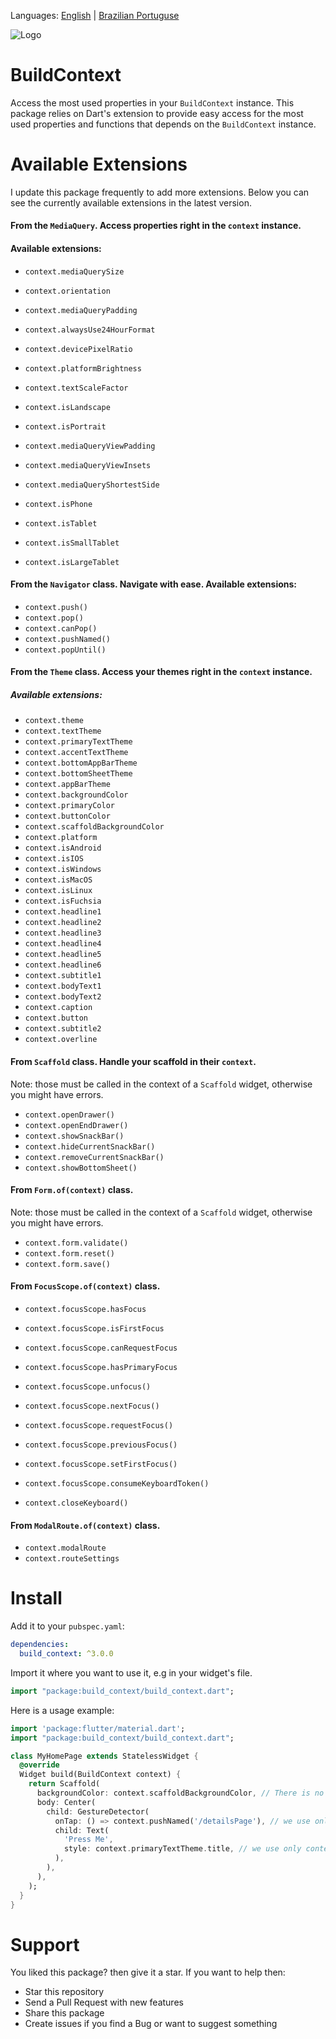 Languages: [English](README.md) | [Brazilian Portuguse](README-pt-BR.md)

![Logo](resources/logo.png)

# BuildContext

Access the most used properties in your `BuildContext` instance.
This package relies on Dart's extension to provide easy access for the most used properties and functions that depends on the `BuildContext` instance.

# Available Extensions
I update this package frequently to add more extensions.
Below you can see the currently available extensions in the latest version.

#### From the `MediaQuery`. Access properties right in the `context` instance.
#### Available extensions:

* `context.mediaQuerySize`
* `context.orientation`
* `context.mediaQueryPadding`
* `context.alwaysUse24HourFormat`
* `context.devicePixelRatio`
* `context.platformBrightness`
* `context.textScaleFactor`
* `context.isLandscape`
* `context.isPortrait`
* `context.mediaQueryViewPadding`
* `context.mediaQueryViewInsets`
* `context.mediaQueryShortestSide`


* `context.isPhone`
* `context.isTablet`
* `context.isSmallTablet`
* `context.isLargeTablet`

#### From the `Navigator` class. Navigate with ease. Available extensions:

* `context.push()`
* `context.pop()`
* `context.canPop()`
* `context.pushNamed()`
* `context.popUntil()`

#### From the `Theme` class. Access your themes right in the `context` instance.
##### Available extensions:

* `context.theme`
* `context.textTheme`
* `context.primaryTextTheme`
* `context.accentTextTheme`
* `context.bottomAppBarTheme`
* `context.bottomSheetTheme`
* `context.appBarTheme`
* `context.backgroundColor`
* `context.primaryColor`
* `context.buttonColor`
* `context.scaffoldBackgroundColor`
* `context.platform`
* `context.isAndroid`
* `context.isIOS`
* `context.isWindows`
* `context.isMacOS`
* `context.isLinux`
* `context.isFuchsia`
* `context.headline1`
* `context.headline2`
* `context.headline3`
* `context.headline4`
* `context.headline5`
* `context.headline6`
* `context.subtitle1`
* `context.bodyText1`
* `context.bodyText2`
* `context.caption`
* `context.button`
* `context.subtitle2`
* `context.overline`

#### From `Scaffold` class. Handle your scaffold in their `context`. 
Note: those must be called in the context of a `Scaffold` widget, otherwise you might have errors.

* `context.openDrawer()`
* `context.openEndDrawer()`
* `context.showSnackBar()`
* `context.hideCurrentSnackBar()`
* `context.removeCurrentSnackBar()`
* `context.showBottomSheet()`

#### From `Form.of(context)` class.
Note: those must be called in the context of a `Scaffold` widget, otherwise you might have errors.

* `context.form.validate()`
* `context.form.reset()`
* `context.form.save()`

#### From `FocusScope.of(context)` class.

* `context.focusScope.hasFocus`
* `context.focusScope.isFirstFocus`
* `context.focusScope.canRequestFocus`
* `context.focusScope.hasPrimaryFocus`

* `context.focusScope.unfocus()`
* `context.focusScope.nextFocus()`
* `context.focusScope.requestFocus()`
* `context.focusScope.previousFocus()`
* `context.focusScope.setFirstFocus()`
* `context.focusScope.consumeKeyboardToken()`
* `context.closeKeyboard()`

#### From `ModalRoute.of(context)` class.

* `context.modalRoute`
* `context.routeSettings`

# Install

Add it to your `pubspec.yaml`:

````yaml
dependencies:
  build_context: ^3.0.0
````

Import it where you want to use it, e.g in your widget's file.

```dart
import "package:build_context/build_context.dart";
```

Here is a usage example:

```dart
import 'package:flutter/material.dart';
import "package:build_context/build_context.dart";

class MyHomePage extends StatelessWidget {
  @override
  Widget build(BuildContext context) {
    return Scaffold(
      backgroundColor: context.scaffoldBackgroundColor, // There is no Theme.of(context)
      body: Center(
        child: GestureDetector(
          onTap: () => context.pushNamed('/detailsPage'), // we use only context not Navigator.of(context)
          child: Text(
            'Press Me',
            style: context.primaryTextTheme.title, // we use only context not Theme.of(context)
          ),
        ),
      ),
    );
  }
}
```

# Support
You liked this package? then give it a star. If you want to help then:

* Star this repository
* Send a Pull Request with new features
* Share this package
* Create issues if you find a Bug or want to suggest something
